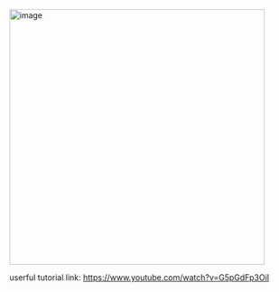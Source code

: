 <img width="452" alt="image" src="https://user-images.githubusercontent.com/81428296/174861736-21776b15-6a4c-4254-8d1b-b76ffa83d973.png">

userful tutorial link: 
https://www.youtube.com/watch?v=G5pGdFp3OiI

